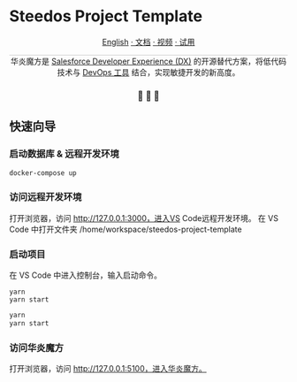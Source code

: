 Steedos Project Template
===

<p align="center">
<a href="./README_en.md">English</a>
<a href="https://www.steedos.cn/docs/"> · 文档</a>
<a href="https://www.steedos.cn/videos/"> · 视频</a>
<a href="https://demo.steedos.cn"> · 试用</a>
</p>


<p align="center" style="border-top: solid 1px #cccccc">
  华炎魔方是 <a href="https://developer.salesforce.com/developer-centers/developer-experience" target="_blank">Salesforce Developer Experience (DX)</a> 的开源替代方案，将低代码技术与 <a href="https://www.steedos.cn/docs/deploy/devops"> DevOps 工具</a> 结合，实现敏捷开发的新高度。 
</p>

<h3 align="center">
 🤖 🎨 🚀
</h3>


## 快速向导

### 启动数据库 & 远程开发环境

```bash
docker-compose up
```

### 访问远程开发环境
打开浏览器，访问 http://127.0.0.1:3000，进入VS Code远程开发环境。
在 VS Code 中打开文件夹 /home/workspace/steedos-project-template

### 启动项目

在 VS Code 中进入控制台，输入启动命令。 

```
yarn
yarn start
```

```bash
yarn
yarn start
```

### 访问华炎魔方

打开浏览器，访问 http://127.0.0.1:5100，进入华炎魔方。
